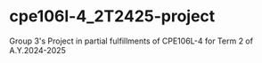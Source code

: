 # cpe106l-4_2T2425-project
Group 3's Project in partial fulfillments of CPE106L-4 for Term 2 of A.Y.2024-2025
